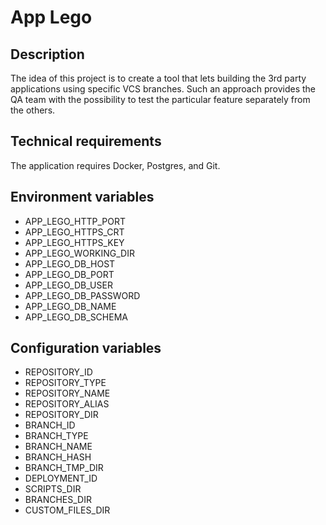 # App Lego

## Description

The idea of this project is to create a tool that lets building the 3rd party applications using specific VCS branches.
Such an approach provides the QA team with the possibility to test the particular feature separately from the others.

## Technical requirements

The application requires Docker, Postgres, and Git.

## Environment variables

- APP_LEGO_HTTP_PORT
- APP_LEGO_HTTPS_CRT
- APP_LEGO_HTTPS_KEY
- APP_LEGO_WORKING_DIR
- APP_LEGO_DB_HOST
- APP_LEGO_DB_PORT
- APP_LEGO_DB_USER
- APP_LEGO_DB_PASSWORD
- APP_LEGO_DB_NAME
- APP_LEGO_DB_SCHEMA

## Configuration variables

- REPOSITORY_ID
- REPOSITORY_TYPE
- REPOSITORY_NAME
- REPOSITORY_ALIAS
- REPOSITORY_DIR
- BRANCH_ID
- BRANCH_TYPE
- BRANCH_NAME
- BRANCH_HASH
- BRANCH_TMP_DIR
- DEPLOYMENT_ID
- SCRIPTS_DIR
- BRANCHES_DIR
- CUSTOM_FILES_DIR
